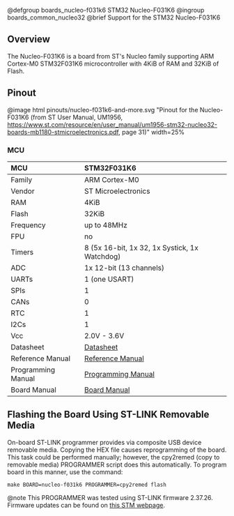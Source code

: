 @defgroup    boards_nucleo-f031k6 STM32 Nucleo-F031K6
@ingroup     boards_common_nucleo32
@brief       Support for the STM32 Nucleo-F031K6

## Overview

The Nucleo-F031K6 is a board from ST's Nucleo family supporting ARM Cortex-M0
STM32F031K6 microcontroller with 4KiB of RAM and 32KiB of Flash.

## Pinout

@image html pinouts/nucleo-f031k6-and-more.svg "Pinout for the Nucleo-F031K6 (from ST User Manual, UM1956, https://www.st.com/resource/en/user_manual/um1956-stm32-nucleo32-boards-mb1180-stmicroelectronics.pdf, page 31)" width=25%

### MCU

| MCU        |    STM32F031K6      |
|:---------- |:------------------- |
| Family     | ARM Cortex-M0       |
| Vendor     | ST Microelectronics |
| RAM        | 4KiB                |
| Flash      | 32KiB               |
| Frequency  | up to 48MHz         |
| FPU        | no                  |
| Timers     | 8 (5x 16-bit, 1x 32, 1x Systick, 1x Watchdog) |
| ADC        | 1x 12-bit (13 channels) |
| UARTs      | 1 (one USART)       |
| SPIs       | 1                   |
| CANs       | 0                   |
| RTC        | 1                   |
| I2Cs       | 1                   |
| Vcc        | 2.0V - 3.6V         |
| Datasheet  | [Datasheet](https://www.st.com/resource/en/datasheet/stm32f031k6.pdf) |
| Reference Manual | [Reference Manual](https://www.st.com/resource/en/reference_manual/rm0091-stm32f0x1stm32f0x2stm32f0x8-advanced-armbased-32bit-mcus-stmicroelectronics.pdf) |
| Programming Manual | [Programming Manual](https://www.st.com/resource/en/programming_manual/pm0215-stm32f0-series-cortexm0-programming-manual-stmicroelectronics.pdf) |
| Board Manual | [Board Manual](https://www.st.com/resource/en/user_manual/um1956-stm32-nucleo32-boards-mb1180-stmicroelectronics.pdf) |

## Flashing the Board Using ST-LINK Removable Media

On-board ST-LINK programmer provides via composite USB device removable media.
Copying the HEX file causes reprogramming of the board. This task
could be performed manually; however, the cpy2remed (copy to removable
media) PROGRAMMER script does this automatically. To program board in
this manner, use the command:
```
make BOARD=nucleo-f031k6 PROGRAMMER=cpy2remed flash
```
@note This PROGRAMMER was tested using ST-LINK firmware 2.37.26. Firmware updates
      can be found on [this STM webpage](https://www.st.com/en/development-tools/stsw-link007.html).
